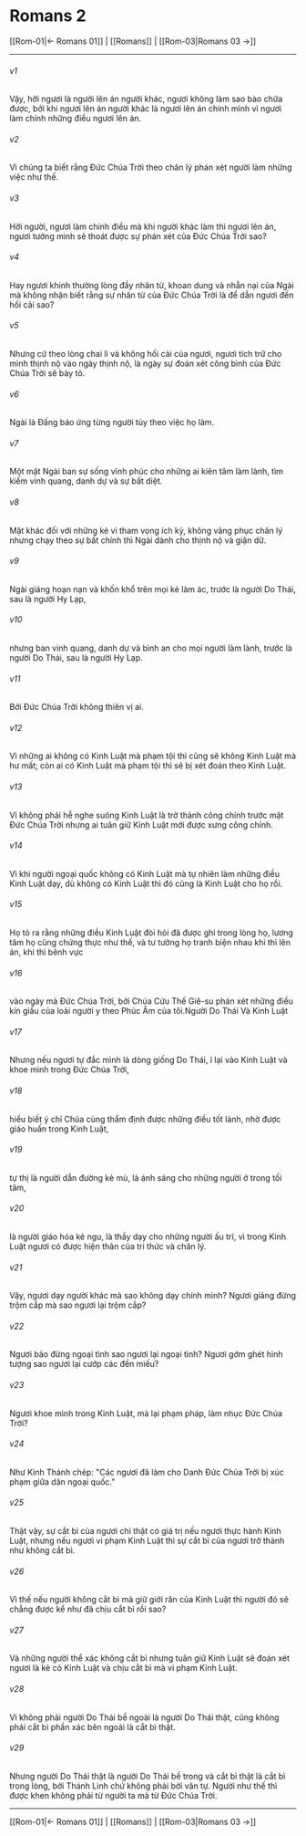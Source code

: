 # Romans 2

[[Rom-01|← Romans 01]] | [[Romans]] | [[Rom-03|Romans 03 →]]
***



###### v1 
Vậy, hỡi ngươi là người lên án người khác, ngươi không làm sao bào chữa được, bởi khi ngươi lên án người khác là ngươi lên án chính mình vì ngươi làm chính những điều ngươi lên án. 

###### v2 
Vì chúng ta biết rằng Đức Chúa Trời theo chân lý phán xét người làm những việc như thế. 

###### v3 
Hỡi người, ngươi làm chính điều mà khi người khác làm thì ngươi lên án, ngươi tưởng mình sẽ thoát được sự phán xét của Đức Chúa Trời sao? 

###### v4 
Hay ngươi khinh thường lòng đầy nhân từ, khoan dung và nhẫn nại của Ngài mà không nhận biết rằng sự nhân từ của Đức Chúa Trời là để dẫn ngươi đến hối cải sao? 

###### v5 
Nhưng cứ theo lòng chai lì và không hối cải của ngươi, ngươi tích trữ cho mình thịnh nộ vào ngày thịnh nộ, là ngày sự đoán xét công bình của Đức Chúa Trời sẽ bày tỏ. 

###### v6 
Ngài là Đấng báo ứng từng người tùy theo việc họ làm. 

###### v7 
Một mặt Ngài ban sự sống vĩnh phúc cho những ai kiên tâm làm lành, tìm kiếm vinh quang, danh dự và sự bất diệt. 

###### v8 
Mặt khác đối với những kẻ vì tham vọng ích kỷ, không vâng phục chân lý nhưng chạy theo sự bất chính thì Ngài dành cho thịnh nộ và giận dữ. 

###### v9 
Ngài giáng hoạn nạn và khốn khổ trên mọi kẻ làm ác, trước là người Do Thái, sau là người Hy Lạp, 

###### v10 
nhưng ban vinh quang, danh dự và bình an cho mọi người làm lành, trước là người Do Thái, sau là người Hy Lạp. 

###### v11 
Bởi Đức Chúa Trời không thiên vị ai. 

###### v12 
Vì những ai không có Kinh Luật mà phạm tội thì cũng sẽ không Kinh Luật mà hư mất; còn ai có Kinh Luật mà phạm tội thì sẽ bị xét đoán theo Kinh Luật. 

###### v13 
Vì không phải hễ nghe suông Kinh Luật là trở thành công chính trước mặt Đức Chúa Trời nhưng ai tuân giữ Kinh Luật mới được xưng công chính. 

###### v14 
Vì khi người ngoại quốc không có Kinh Luật mà tự nhiên làm những điều Kinh Luật dạy, dù không có Kinh Luật thì đó cũng là Kinh Luật cho họ rồi. 

###### v15 
Họ tỏ ra rằng những điều Kinh Luật đòi hỏi đã được ghi trong lòng họ, lương tâm họ cũng chứng thực như thế, và tư tưởng họ tranh biện nhau khi thì lên án, khi thì bênh vực 

###### v16 
vào ngày mà Đức Chúa Trời, bởi Chúa Cứu Thế Giê-su phán xét những điều kín giấu của loài người y theo Phúc Âm của tôi.Người Do Thái Và Kinh Luật 

###### v17 
Nhưng nếu ngươi tự đắc mình là dòng giống Do Thái, ỉ lại vào Kinh Luật và khoe mình trong Đức Chúa Trời, 

###### v18 
hiểu biết ý chỉ Chúa cùng thẩm định được những điều tốt lành, nhờ được giáo huấn trong Kinh Luật, 

###### v19 
tự thị là người dẫn đường kẻ mù, là ánh sáng cho những người ở trong tối tăm, 

###### v20 
là người giáo hóa kẻ ngu, là thầy dạy cho những người ấu trĩ, vì trong Kinh Luật ngươi có được hiện thân của tri thức và chân lý. 

###### v21 
Vậy, ngươi dạy người khác mà sao không dạy chính mình? Ngươi giảng đừng trộm cắp mà sao ngươi lại trộm cắp? 

###### v22 
Ngươi bảo đừng ngoại tình sao ngươi lại ngoại tình? Ngươi gớm ghét hình tượng sao ngươi lại cướp các đền miếu? 

###### v23 
Ngươi khoe mình trong Kinh Luật, mà lại phạm pháp, làm nhục Đức Chúa Trời? 

###### v24 
Như Kinh Thánh chép: "Các ngươi đã làm cho Danh Đức Chúa Trời bị xúc phạm giữa dân ngoại quốc." 

###### v25 
Thật vậy, sự cắt bì của ngươi chỉ thật có giá trị nếu ngươi thực hành Kinh Luật, nhưng nếu ngươi vi phạm Kinh Luật thì sự cắt bì của ngươi trở thành như không cắt bì. 

###### v26 
Vì thế nếu người không cắt bì mà giữ giới răn của Kinh Luật thì người đó sẽ chẳng được kể như đã chịu cắt bì rồi sao? 

###### v27 
Và những người thể xác không cắt bì nhưng tuân giữ Kinh Luật sẽ đoán xét ngươi là kẻ có Kinh Luật và chịu cắt bì mà vi phạm Kinh Luật. 

###### v28 
Vì không phải người Do Thái bề ngoài là người Do Thái thật, cũng không phải cắt bì phần xác bên ngoài là cắt bì thật. 

###### v29 
Nhưng người Do Thái thật là người Do Thái bề trong và cắt bì thật là cắt bì trong lòng, bởi Thánh Linh chứ không phải bởi văn tự. Người như thế thì được khen không phải từ người ta mà từ Đức Chúa Trời.

***
[[Rom-01|← Romans 01]] | [[Romans]] | [[Rom-03|Romans 03 →]]
